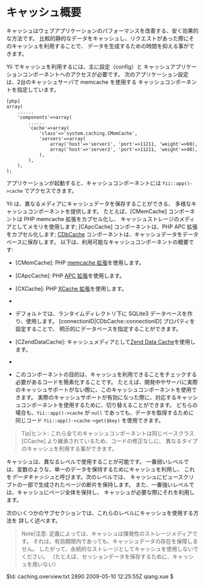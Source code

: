 キャッシュ概要
=======

キャッシュはウェブアプリケーションのパフォーマンスを改善する、安く効果的な方法です。
比較的静的なデータをキャッシュし、リクエストがあった際にそのキャッシュを利用することで、
データを生成するための時間を抑える事ができます。

Yii でキャッシュを利用するには、主に設定（config）と
キャッシュアプリケーションコンポーネントへのアクセスが必要です。
次のアプリケーション設定は、2台のキャッシュサーバで memcache を使用する
キャッシュコンポーネントを指定しています。

~~~
[php]
array(
	......
	'components'=>array(
		......
		'cache'=>array(
			'class'=>'system.caching.CMemCache',
			'servers'=>array(
				array('host'=>'server1', 'port'=>11211, 'weight'=>60),
				array('host'=>'server2', 'port'=>11211, 'weight'=>40),
			),
		),
	),
);
~~~

アプリケーションが起動すると、キャッシュコンポーネントには
`Yii::app()->cache` でアクセスできます。

Yii は、異なるメディアにキャッシュデータを保存することができる、
多様なキャッシュコンポーネントを提供します。
たとえば、[CMemCache] コンポーネントは PHP memcache 拡張をカプセル化し、
キャッシュストレージのメディアとしてメモリを使用します;
[CApcCache] コンポーネントは、PHP APC 拡張をカプセル化します;
[CDbCache] コンポーネントは、キャッシュデータをデータベースに保存します。
以下は、利用可能なキャッシュコンポーネントの概要です:

   - [CMemCache]: PHP [memcache 拡張](http://www.php.net/manual/en/book.memcache.php)を使用します。

   - [CApcCache]: PHP [APC 拡張](http://www.php.net/manual/en/book.apc.php)を使用します。

   - [CXCache]: PHP [XCache 拡張](http://xcache.lighttpd.net/)を使用します。

   - [CEAcceleratorCache]: PHP[EAccelerator拡張](http://eaccelerator.net/)を使用します。

   - [CDbCache]: データベーステーブルを使用してキャッシュデータを保存します。
デフォルトでは、ランタイムディレクトリ下に SQLite3 データベースを作り、使用します。
[connectionID|CDbCache::connectionID] プロパティを設定することで、
明示的にデータベースを指定することができます。

   - [CZendDataCache]: キャッシュメディアとして[Zend Data Cache](http://files.zend.com/help/Zend-Server-Community-Edition/data_cache_component.htm)を使用します。

   - [CFileCache]: キャッシュされたデータとしてファイルを使用します。これはページのような大きな単位のデータに好都合です。

   - [CDummyCache]: なにもキャッシュを行わないダミーキャッシュを提供します。
このコンポーネントの目的は、キャッシュを利用できることをチェックする必要があるコードを簡素化することです。
たとえば、開発中やサーバに実際のキャッシュサポートがない際に、このキャッシュコンポーネントを使用できます。
実際のキャッシュサポートが有効になった際に、対応するキャッシュコンポーネントを使用するために、切り替えることができます。
どちらの場合も、`Yii::app()->cache` が `null` であっても、データを取得するために同じコード `Yii::app()->cache->get($key)` を使用できます。

> Tip|ヒント: これら全てのキャッシュコンポーネントは同じベースクラス
[CCache] より継承されているため、コードの修正なしに、
異なるタイプのキャッシュを利用する事ができます。

キャッシュは、異なるレベルで使用することが可能です。
一番弱いレベルでは、変数のような、単一のデータを保持するためにキャッシュを利用し、
これを*データキャッシュ*と呼びます。次のレベルでは、
キャッシュにビュースクリプトの一部で生成されたページの断片を保持します。
また、一番強いレベルでは、キャッシュにページ全体を保持し、
キャッシュが必要な際にそれを利用します。

次のいくつかのサブセクションでは、これらのレベルにキャッシュを使用する方法を
詳しく述べます。

> Note|注意: 定義によっては、キャッシュは揮発性のストレージメディアです。
それは、有効期限内であっても、キャッシュデータの存在を保障しません。
したがって、永続的なストレージとしてキャッシュを使用しないでください。
（たとえば、セッションデータを保存するために、キャッシュを用いない）

<div class="revision">$Id: caching.overview.txt 2890 2009-05-10 12:25:55Z qiang.xue $</div>
